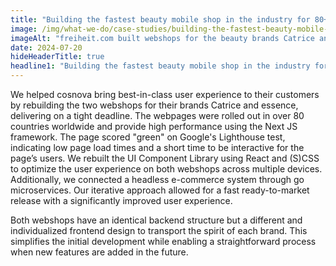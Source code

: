 ```yaml
---
title: "Building the fastest beauty mobile shop in the industry for 80+ countries"
image: /img/what-we-do/case-studies/building-the-fastest-beauty-mobile-shop-4.webp
imageAlt: "freiheit.com built webshops for the beauty brands Catrice and essence, it’s used in over 80 countries worldwide."
date: 2024-07-20
hideHeaderTitle: true
headline1: "Building the fastest beauty mobile shop in the industry for 80+ countries"
---
```


We helped cosnova bring best-in-class user experience to their customers by rebuilding the two webshops for their brands Catrice and essence, delivering on a tight deadline. The webpages were rolled out in over 80 countries worldwide and provide high performance using the Next JS framework. The page scored "green" on Google's Lighthouse test, indicating low page load times and a short time to be interactive for the page’s users. We rebuilt the UI Component Library using React and (S)CSS to optimize the user experience on both webshops across multiple devices. Additionally, we connected a headless e-commerce system through go microservices. Our iterative approach allowed for a fast ready-to-market release with a significantly improved user experience.

Both webshops have an identical backend structure but a different and individualized frontend design to transport the spirit of each brand. This simplifies the initial development while enabling a straightforward process when new features are added in the future.
